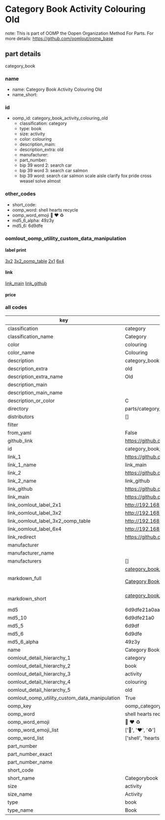 # Category Book Activity Colouring Old  

note: This is part of OOMP the Oopen Organization Method For Parts. For more details: https://github.com/oomlout/oomp_base

##  part details
  



category_book



### name
* name: Category Book Activity Colouring Old
* name_short: 
### id
* oomp_id: category_book_activity_colouring_old
  * classification: category
  * type: book
  * size: activity
  * color: colouring
  * description_main: 
  * description_extra: old
  * manufacturer: 
  * part_number: 
  * bip 39 word 2: search car
  * bip 39 word 3: search car salmon
  * bip 39 word: search car salmon scale aisle clarify fox pride cross weasel solve almost

### other_codes
* short_code: 
* oomp_word: shell hearts recycle
* oomp_word_emoji :shell: :hearts: :recycle:
* md5_6_alpha: 49z3y
* md5_6: 6d9dfe






### oomlout_oomp_utility_custom_data_manipulation
#### label print
[3x2](http://192.168.1.245:1112/?label=oomp%2049z3y)
[3x2_oomp_table](http://192.168.1.108:1112/?label=oomp%2049z3y)
[2x1](http://192.168.1.242:1112/?label=oomp%2049z3y)
[6x4](http://192.168.1.55:1112/?label=oomp%2049z3y)    

#### link

[link_main](https://github.com/oomlout/oomlout_oomp_version_1_messy/tree/main/parts/category_book_activity_colouring_old) [link_github](https://github.com/oomlout/oomlout_oomp_version_1_messy/tree/main/parts/category_book_activity_colouring_old)                             

#### price







### all codes 
| key | value |  
| --- | --- |  
| classification | category |  
| classification_name | Category |  
| color | colouring |  
| color_name | Colouring |  
| description | category_book |  
| description_extra | old |  
| description_extra_name | Old |  
| description_main |  |  
| description_main_name |  |  
| description_or_color | C  |  
| directory | parts/category_book_activity_colouring_old |  
| distributors | [] |  
| filter |  |  
| from_yaml | False |  
| github_link | https://github.com/oomlout/oomlout_oomp_part_src/tree/main/parts/category_book_activity_colouring_old |  
| id | category_book_activity_colouring_old |  
| link_1 | https://github.com/oomlout/oomlout_oomp_version_1_messy/tree/main/parts/category_book_activity_colouring_old |  
| link_1_name | link_main |  
| link_2 | https://github.com/oomlout/oomlout_oomp_version_1_messy/tree/main/parts/category_book_activity_colouring_old |  
| link_2_name | link_github |  
| link_github | https://github.com/oomlout/oomlout_oomp_version_1_messy/tree/main/parts/category_book_activity_colouring_old |  
| link_main | https://github.com/oomlout/oomlout_oomp_version_1_messy/tree/main/parts/category_book_activity_colouring_old |  
| link_oomlout_label_2x1 | http://192.168.1.242:1112/?label=oomp%2049z3y |  
| link_oomlout_label_3x2 | http://192.168.1.245:1112/?label=oomp%2049z3y |  
| link_oomlout_label_3x2_oomp_table | http://192.168.1.108:1112/?label=oomp%2049z3y |  
| link_oomlout_label_6x4 | http://192.168.1.55:1112/?label=oomp%2049z3y |  
| link_redirect | https://github.com/oomlout/oomlout_oomp_version_1_messy/tree/main/parts/category_book_activity_colouring_old |  
| manufacturer |  |  
| manufacturer_name |  |  
| manufacturers | [] |  
| markdown_full | [category_book_activity_colouring_old](none)<br>[](none)<br>[Category Book Activity Colouring Old](none)<br><br> |  
| markdown_short | [category_book_activity_colouring_old](none)<br><br> |  
| md5 | 6d9dfe21a0aa8b88a782dc017cc89610 |  
| md5_10 | 6d9dfe21a0 |  
| md5_5 | 6d9df |  
| md5_6 | 6d9dfe |  
| md5_6_alpha | 49z3y |  
| name | Category Book Activity Colouring Old |  
| oomlout_detail_hierarchy_1 | category |  
| oomlout_detail_hierarchy_2 | book |  
| oomlout_detail_hierarchy_3 | activity |  
| oomlout_detail_hierarchy_4 | colouring |  
| oomlout_detail_hierarchy_5 | old |  
| oomlout_oomp_utility_custom_data_manipulation | True |  
| oomp_key | oomp_category_book_activity_colouring_old |  
| oomp_word | shell hearts recycle |  
| oomp_word_emoji | :shell: :hearts: :recycle: |  
| oomp_word_emoji_list | [':shell:', ':hearts:', ':recycle:'] |  
| oomp_word_list | ['shell', 'hearts', 'recycle'] |  
| part_number |  |  
| part_number_exact |  |  
| part_number_name |  |  
| short_code |  |  
| short_name | Categorybook |  
| size | activity |  
| size_name | Activity |  
| type | book |  
| type_name | Book |  
